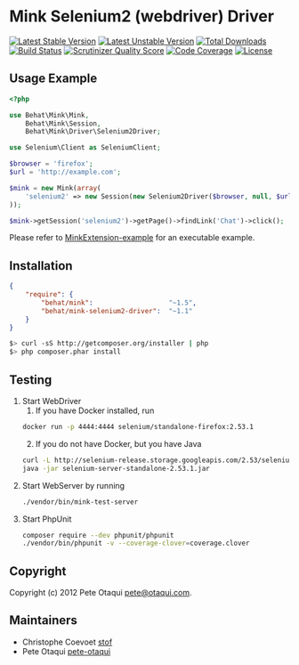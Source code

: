 Mink Selenium2 (webdriver) Driver
=================================
[![Latest Stable Version](https://poser.pugx.org/behat/mink-selenium2-driver/v/stable.svg)](https://packagist.org/packages/behat/mink-selenium2-driver)
[![Latest Unstable Version](https://poser.pugx.org/behat/mink-selenium2-driver/v/unstable.svg)](https://packagist.org/packages/behat/mink-selenium2-driver)
[![Total Downloads](https://poser.pugx.org/behat/mink-selenium2-driver/downloads.svg)](https://packagist.org/packages/behat/mink-selenium2-driver)
[![Build Status](https://travis-ci.org/minkphp/MinkSelenium2Driver.svg?branch=master)](https://travis-ci.org/minkphp/MinkSelenium2Driver)
[![Scrutinizer Quality Score](https://scrutinizer-ci.com/g/minkphp/MinkSelenium2Driver/badges/quality-score.png?b=master)](https://scrutinizer-ci.com/g/minkphp/MinkSelenium2Driver/)
[![Code Coverage](https://scrutinizer-ci.com/g/minkphp/MinkSelenium2Driver/badges/coverage.png?b=master)](https://scrutinizer-ci.com/g/minkphp/MinkSelenium2Driver/)
[![License](https://poser.pugx.org/behat/mink-selenium2-driver/license.svg)](https://packagist.org/packages/behat/mink-selenium2-driver)

Usage Example
-------------

``` php
<?php

use Behat\Mink\Mink,
    Behat\Mink\Session,
    Behat\Mink\Driver\Selenium2Driver;

use Selenium\Client as SeleniumClient;

$browser = 'firefox';
$url = 'http://example.com';

$mink = new Mink(array(
    'selenium2' => new Session(new Selenium2Driver($browser, null, $url)),
));

$mink->getSession('selenium2')->getPage()->findLink('Chat')->click();
```

Please refer to [MinkExtension-example](https://github.com/Behat/MinkExtension-example) for an executable example.

Installation
------------

``` json
{
    "require": {
        "behat/mink":                   "~1.5",
        "behat/mink-selenium2-driver":  "~1.1"
    }
}
```

``` bash
$> curl -sS http://getcomposer.org/installer | php
$> php composer.phar install
```

Testing
------------

1. Start WebDriver
    1. If you have Docker installed, run
    ```bash
    docker run -p 4444:4444 selenium/standalone-firefox:2.53.1
    ```
    2. If you do not have Docker, but you have Java
    ```bash
    curl -L http://selenium-release.storage.googleapis.com/2.53/selenium-server-standalone-2.53.1.jar > selenium-server-standalone-2.53.1.jar
    java -jar selenium-server-standalone-2.53.1.jar
    ```
2. Start WebServer by running
    ``` bash
    ./vendor/bin/mink-test-server
    ```
3. Start PhpUnit
    ```bash
    composer require --dev phpunit/phpunit
    ./vendor/bin/phpunit -v --coverage-clover=coverage.clover
    ```

Copyright
---------

Copyright (c) 2012 Pete Otaqui <pete@otaqui.com>.

Maintainers
-----------

* Christophe Coevoet [stof](https://github.com/stof)
* Pete Otaqui [pete-otaqui](http://github.com/pete-otaqui)
